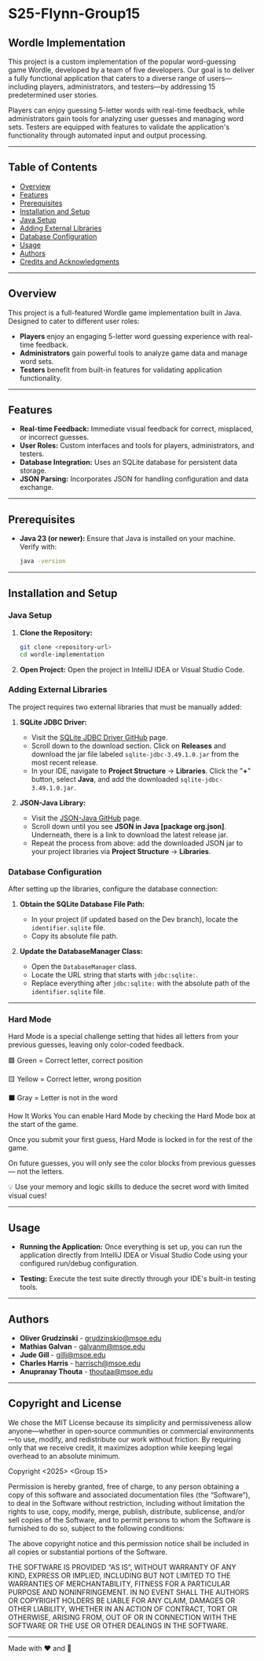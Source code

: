 # S25-Flynn-Group15
## Wordle Implementation

This project is a custom implementation of the popular word-guessing game Wordle, developed by a team of five developers. Our goal is to deliver a fully functional application that caters to a diverse range of users—including players, administrators, and testers—by addressing 15 predetermined user stories.

Players can enjoy guessing 5-letter words with real-time feedback, while administrators gain tools for analyzing user guesses and managing word sets. Testers are equipped with features to validate the application's functionality through automated input and output processing.

---

## Table of Contents

- [Overview](#overview)
- [Features](#features)
- [Prerequisites](#prerequisites)
- [Installation and Setup](#installation-and-setup)
- [Java Setup](#java-setup)
- [Adding External Libraries](#adding-external-libraries)
- [Database Configuration](#database-configuration)
- [Usage](#usage)
- [Authors](#authors)
- [Credits and Acknowledgments](#credits-and-acknowledgments)

---

## Overview

This project is a full-featured Wordle game implementation built in Java. Designed to cater to different user roles:

- **Players** enjoy an engaging 5-letter word guessing experience with real-time feedback.
- **Administrators** gain powerful tools to analyze game data and manage word sets.
- **Testers** benefit from built-in features for validating application functionality.
---

## Features

- **Real-time Feedback:** Immediate visual feedback for correct, misplaced, or incorrect guesses.
- **User Roles:** Custom interfaces and tools for players, administrators, and testers.
- **Database Integration:** Uses an SQLite database for persistent data storage.
- **JSON Parsing:** Incorporates JSON for handling configuration and data exchange.

---

## Prerequisites

- **Java 23 (or newer):** Ensure that Java is installed on your machine. Verify with:
  ```bash
  java -version
  ```

---

## Installation and Setup

### Java Setup

1. **Clone the Repository:**
   ```bash
   git clone <repository-url>
   cd wordle-implementation
   ```

2. **Open Project:**
   Open the project in IntelliJ IDEA or Visual Studio Code.

### Adding External Libraries

The project requires two external libraries that must be manually added:

1. **SQLite JDBC Driver:**
    - Visit the [SQLite JDBC Driver GitHub](https://github.com/xerial/sqlite-jdbc) page.
    - Scroll down to the download section. Click on **Releases** and download the jar file labeled `sqlite-jdbc-3.49.1.0.jar` from the most recent release.
    - In your IDE, navigate to **Project Structure** → **Libraries**. Click the "**+**" button, select **Java**, and add the downloaded `sqlite-jdbc-3.49.1.0.jar`.

2. **JSON-Java Library:**
    - Visit the [JSON-Java GitHub](https://github.com/stleary/JSON-java) page.
    - Scroll down until you see **JSON in Java [package org.json]**. Underneath, there is a link to download the latest release jar.
    - Repeat the process from above: add the downloaded JSON jar to your project libraries via **Project Structure** → **Libraries**.

### Database Configuration

After setting up the libraries, configure the database connection:

1. **Obtain the SQLite Database File Path:**
    - In your project (if updated based on the Dev branch), locate the `identifier.sqlite` file.
    - Copy its absolute file path.

2. **Update the DatabaseManager Class:**
    - Open the `DatabaseManager` class.
    - Locate the URL string that starts with `jdbc:sqlite:`.
    - Replace everything after `jdbc:sqlite:` with the absolute path of the `identifier.sqlite` file.

---

### Hard Mode

Hard Mode is a special challenge setting that hides all letters from your previous guesses, 
leaving only color-coded feedback.

🟩 Green = Correct letter, correct position

🟨 Yellow = Correct letter, wrong position

⬛ Gray = Letter is not in the word

How It Works
You can enable Hard Mode by checking the Hard Mode box at the start of the game.

Once you submit your first guess, Hard Mode is locked in for the rest of the game.

On future guesses, you will only see the color blocks from previous guesses — not the letters.

💡 Use your memory and logic skills to deduce the secret word with limited visual cues!

---

## Usage

- **Running the Application:**
  Once everything is set up, you can run the application directly from IntelliJ IDEA or Visual Studio Code using your configured run/debug configuration.

- **Testing:**
  Execute the test suite directly through your IDE's built-in testing tools.

---

## Authors

- **Oliver Grudzinski** - [grudzinskio@msoe.edu](mailto:grudzinskio@msoe.edu)
- **Mathias Galvan** - [galvanm@msoe.edu](mailto:galvanm@msoe.edu)
- **Jude Gill** - [gillj@msoe.edu](mailto:gillj@msoe.edu)
- **Charles Harris** - [harrisch@msoe.edu](mailto:harrisch@msoe.edu)
- **Anupranay Thouta** - [thoutaa@msoe.edu](mailto:thoutaa@msoe.edu)

---

## Copyright and License

We chose the MIT License because its simplicity and permissiveness allow anyone—whether in open‑source communities or commercial 
environments—to use, modify, and redistribute our work without friction. By requiring only that we receive credit,
it maximizes adoption while keeping legal overhead to an absolute minimum.

Copyright <2025> <Group 15>

Permission is hereby granted, free of charge, to any person obtaining a copy of this software and associated documentation files (the “Software”),
to deal in the Software without restriction, including without limitation the rights to use, copy, modify, merge, publish, distribute, sublicense,
and/or sell copies of the Software, and to permit persons to whom the Software is furnished to do so, subject to the following conditions:

The above copyright notice and this permission notice shall be included in all copies or substantial portions of the Software.

THE SOFTWARE IS PROVIDED “AS IS”, WITHOUT WARRANTY OF ANY KIND, EXPRESS OR IMPLIED, INCLUDING BUT NOT LIMITED TO THE WARRANTIES OF MERCHANTABILITY,
FITNESS FOR A PARTICULAR PURPOSE AND NONINFRINGEMENT. IN NO EVENT SHALL THE AUTHORS OR COPYRIGHT HOLDERS BE LIABLE FOR ANY CLAIM, DAMAGES OR OTHER LIABILITY,
WHETHER IN AN ACTION OF CONTRACT, TORT OR OTHERWISE, ARISING FROM, OUT OF OR IN CONNECTION WITH THE SOFTWARE OR THE USE OR OTHER DEALINGS IN THE SOFTWARE.

---

Made with ❤ and 🍪

